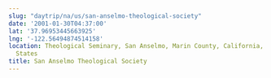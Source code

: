 ```yaml
---
slug: "daytrip/na/us/san-anselmo-theological-society"
date: '2001-01-30T04:37:00'
lat: '37.96953445663925'
lng: '-122.56494874514158'
location: Theological Seminary, San Anselmo, Marin County, California, 94957, United
  States
title: San Anselmo Theological Society
---
```



